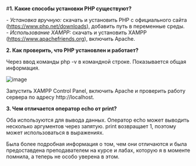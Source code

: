 #**1. Какие способы установки PHP существуют?**

_- Установка вручную:_ скачать и установить PHP с официального сайта (https://www.php.net/downloads), добавить путь в переменные среды.  
_- Использование XAMPP:_ скачать и установить XAMPP (https://www.apachefriends.org), включить Apache.  

**2. Как проверить, что PHP установлен и работает?**

Через ввод команды php -v в командной строке. Показывается общая информация.

![image](https://github.com/user-attachments/assets/1cfc2c27-7860-4d6c-a902-201f3e8cf6ff)

Запустить XAMPP Control Panel, включить Apache и проверить работу сервера по адресу http://localhost.

**3. Чем отличается оператор echo от print?**

Оба используются для вывода данных.
Оператор echo может выводить несколько аргументов через запятую.
print возвращает 1, поэтому может использоваться в выражениях.

Была более подробная информация о том, чем они отличаются и была предоставдена преподавателем на курсе и лабах, которую я в моменте помнила, а теперь не особо уверена в этом. 
